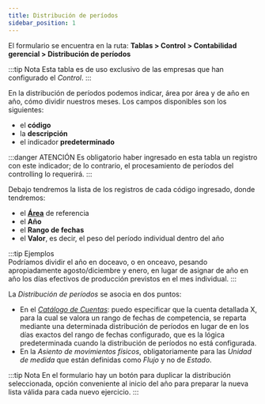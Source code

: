 ```yaml
---
title: Distribución de períodos
sidebar_position: 1
---
```


El formulario se encuentra en la ruta: **Tablas > Control > Contabilidad gerencial > Distribución de períodos** 

:::tip Nota
Esta tabla es de uso exclusivo de las empresas que han configurado el *Control*.
:::

En la distribución de períodos podemos indicar, área por área y de año en año, cómo dividir nuestros meses. Los campos disponibles son los siguientes:

- el **código**
- la **descripción**
- el indicador **predeterminado**

:::danger ATENCIÓN
Es obligatorio haber ingresado en esta tabla un registro con este indicador; de lo contrario, el procesamiento de períodos del controlling lo requerirá.
:::

Debajo tendremos la lista de los registros de cada código ingresado, donde tendremos:
- el [**Área**](/docs/controlling/controlling-parametrization/controlling-specific-settings/area-types-areas) de referencia
- el **Año** 
- el **Rango de fechas**
- el **Valor**, es decir, el peso del período individual dentro del año

:::tip Ejemplos  
Podríamos dividir el año en doceavo, o en onceavo, pesando apropiadamente agosto/diciembre y enero, en lugar de asignar de año en año los días efectivos de producción previstos en el mes individual.
:::

La *Distribución de períodos* se asocia en dos puntos:  
- En el [*Catálogo de Cuentas*](/docs/erp-home/registers/accounting/analytic-chart-of-accounts): puedo especificar que la cuenta detallada X, para la cual se valora un rango de fechas de competencia, se reparta mediante una determinada distribución de períodos en lugar de en los días exactos del rango de fechas configurado, que es la lógica predeterminada cuando la distribución de períodos no está configurada.
- En la *Asiento de movimientos físicos*, obligatoriamente para las *Unidad de medida* que están definidas como *Flujo* y no de *Estado*.

:::tip Nota
En el formulario hay un botón para duplicar la distribución seleccionada, opción conveniente al inicio del año para preparar la nueva lista válida para cada nuevo ejercicio.
:::